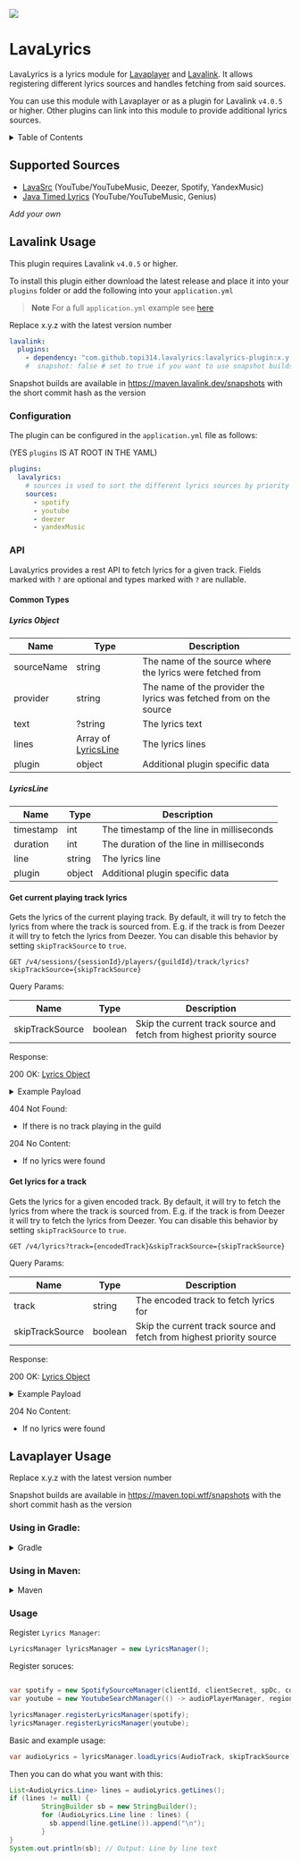 [![](https://img.shields.io/maven-metadata/v?metadataUrl=https%3A%2F%2Fmaven.topi.wtf%2Freleases%2Fcom%2Fgithub%2Ftopi314%2Flavalyrics%2Flavalyrics%2Fmaven-metadata.xml)](https://maven.topi.wtf/#/releases/com/github/topi314/lavalyrics/lavalyrics)

# LavaLyrics

LavaLyrics is a lyrics module for [Lavaplayer](https://github.com/sedmelluq/lavaplayer) and [Lavalink](https://github.com/lavalink-devs/Lavalink).
It allows registering different lyrics sources and handles fetching from said sources.

You can use this module with Lavaplayer or as a plugin for Lavalink `v4.0.5` or higher. Other plugins can link into this module to provide additional lyrics sources.

<details>
<summary>Table of Contents</summary>

* [Supported Sources](#supported-sources)
* [Lavalink Usage](#lavalink-usage)
* [Lavaplayer Usage](#lavaplayer-usage)
    * [Using in Gradle:](#using-in-gradle)
    * [Using in Maven:](#using-in-maven)
    * [Usage](#usage)

</details>

## Supported Sources

* [LavaSrc](https://github.com/topi314/LavaSrc) (YouTube/YouTubeMusic, Deezer, Spotify, YandexMusic)
* [Java Timed Lyrics](https://github.com/DuncteBot/java-timed-lyrics/) (YouTube/YouTubeMusic, Genius)

*Add your own*

## Lavalink Usage

This plugin requires Lavalink `v4.0.5` or higher.

To install this plugin either download the latest release and place it into your `plugins` folder or add the following into your `application.yml`

> **Note**
> For a full `application.yml` example see [here](application.example.yml)

Replace x.y.z with the latest version number

```yaml
lavalink:
  plugins:
    - dependency: "com.github.topi314.lavalyrics:lavalyrics-plugin:x.y.z"
    #  snapshot: false # set to true if you want to use snapshot builds (see below)
```

Snapshot builds are available in https://maven.lavalink.dev/snapshots with the short commit hash as the version

### Configuration

The plugin can be configured in the `application.yml` file as follows:

(YES `plugins` IS AT ROOT IN THE YAML)

```yaml
plugins:
  lavalyrics:
    # sources is used to sort the different lyrics sources by priority (from highest to lowest)
    sources:
      - spotify
      - youtube
      - deezer
      - yandexMusic
```

### API

LavaLyrics provides a rest API to fetch lyrics for a given track.
Fields marked with `?` are optional and types marked with `?` are nullable.

#### Common Types

##### Lyrics Object

| Name       | Type                               | Description                                                        |
|------------|------------------------------------|--------------------------------------------------------------------|
| sourceName | string                             | The name of the source where the lyrics were fetched from          |
| provider   | string                             | The name of the provider the lyrics was fetched from on the source |
| text       | ?string                            | The lyrics text                                                    |
| lines      | Array of [LyricsLine](#lyricsline) | The lyrics lines                                                   |
| plugin     | object                             | Additional plugin specific data                                    |

##### LyricsLine

| Name      | Type   | Description                               |
|-----------|--------|-------------------------------------------|
| timestamp | int    | The timestamp of the line in milliseconds |
| duration  | int    | The duration of the line in milliseconds  |
| line      | string | The lyrics line                           |
| plugin    | object | Additional plugin specific data           |

#### Get current playing track lyrics

Gets the lyrics of the current playing track. By default, it will try to fetch the lyrics from where the track is sourced from.
E.g. if the track is from Deezer it will try to fetch the lyrics from Deezer. You can disable this behavior by setting `skipTrackSource` to `true`.

```http
GET /v4/sessions/{sessionId}/players/{guildId}/track/lyrics?skipTrackSource={skipTrackSource}
```

Query Params:

| Name            | Type    | Description                                                          |
|-----------------|---------|----------------------------------------------------------------------|
| skipTrackSource | boolean | Skip the current track source and fetch from highest priority source |

Response:

200 OK:
[Lyrics Object](#lyrics-object)

<details>
<summary>Example Payload</summary>

```yaml
{
  "sourceName": "spotify",
  "provider": "MusixMatch",
  "text": null,
  "lines": [
    {
      "timestamp": 16770,
      "duration": null,
      "line": "Took a walk to the water at night",
      "plugin": {}
    },
    ...
    {
      "timestamp": 214480,
      "duration": null,
      "line": "",
      "plugin": {}
    }
  ],
  "plugin": {}
}
```

</details>

404 Not Found:

- If there is no track playing in the guild

204 No Content:

- If no lyrics were found

#### Get lyrics for a track

Gets the lyrics for a given encoded track. By default, it will try to fetch the lyrics from where the track is sourced from.
E.g. if the track is from Deezer it will try to fetch the lyrics from Deezer. You can disable this behavior by setting `skipTrackSource` to `true`.

```http
GET /v4/lyrics?track={encodedTrack}&skipTrackSource={skipTrackSource}
```

Query Params:

| Name            | Type    | Description                                                          |
|-----------------|---------|----------------------------------------------------------------------|
| track           | string  | The encoded track to fetch lyrics for                                |
| skipTrackSource | boolean | Skip the current track source and fetch from highest priority source |

Response:

200 OK:
[Lyrics Object](#lyrics-object)

<details>
<summary>Example Payload</summary>

```yaml
{
  "sourceName": "spotify",
  "provider": "MusixMatch",
  "text": null,
  "lines": [
    {
      "timestamp": 16770,
      "duration": null,
      "line": "Took a walk to the water at night",
      "plugin": {}
    },
    ...
    {
      "timestamp": 214480,
      "duration": null,
      "line": "",
      "plugin": {}
    }
  ],
  "plugin": {}
}
```

</details>

204 No Content:

- If no lyrics were found

## Lavaplayer Usage
Replace x.y.z with the latest version number

Snapshot builds are available in https://maven.topi.wtf/snapshots with the short commit hash as the version

### Using in Gradle:

<details>
<summary>Gradle</summary>

```gradle
repositories {
  maven {
    url "https://maven.topi.wtf/releases"
  }
}

dependencies {
  implementation "com.github.topi314.lavalyrics:lavalyrics:x.y.z"
}
```
</details>

### Using in Maven:

<details>
<summary>Maven</summary>

```xml
<repositories>
  <repository>
    <url>https://maven.topi.wtf/releases</url>
  </repository>
</repositories>

<dependencies>
  <dependency>
    <groupId>com.github.topi314.lavalyrics</groupId>
    <artifactId>lavalyrics</artifactId>
    <version>x.y.z</version>
  </dependency>
</dependencies>
```
</details>

### Usage

Register `Lyrics Manager`:
```java
LyricsManager lyricsManager = new LyricsManager();
```
Register soruces:
```java

var spotify = new SpotifySourceManager(clientId, clientSecret, spDc, countryCode, () -> audioPlayerManager, DefaultMirroringAudioTrackResolver)
var youtube = new YoutubeSearchManager(() -> audioPlayerManager, region);

lyricsManager.registerLyricsManager(spotify);
lyricsManager.registerLyricsManager(youtube);
```

Basic and example usage:
```java
var audioLyrics = lyricsManager.loadLyrics(AudioTrack, skipTrackSource);
```
Then you can do what you want with this:
```java
List<AudioLyrics.Line> lines = audioLyrics.getLines();
if (lines != null) {
        StringBuilder sb = new StringBuilder();
        for (AudioLyrics.Line line : lines) {
          sb.append(line.getLine()).append("\n");
        }
}
System.out.println(sb); // Output: Line by line text
```
